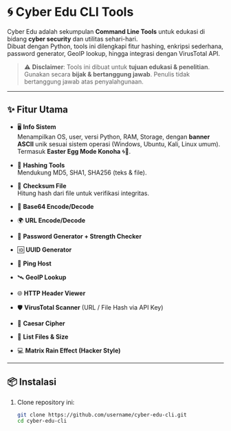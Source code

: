 # 🌀 Cyber Edu CLI Tools

Cyber Edu adalah sekumpulan **Command Line Tools** untuk edukasi di bidang **cyber security** dan utilitas sehari-hari.  
Dibuat dengan Python, tools ini dilengkapi fitur hashing, enkripsi sederhana, password generator, GeoIP lookup, hingga integrasi dengan VirusTotal API.  

> ⚠️ **Disclaimer**: Tools ini dibuat untuk **tujuan edukasi & penelitian**.  
> Gunakan secara **bijak & bertanggung jawab**. Penulis tidak bertanggung jawab atas penyalahgunaan.

---

## ✨ Fitur Utama

- 🖥 **Info Sistem**  
  Menampilkan OS, user, versi Python, RAM, Storage, dengan **banner ASCII** unik sesuai sistem operasi (Windows, Ubuntu, Kali, Linux umum).  
  Termasuk **Easter Egg Mode Konoha** 🌀🌿.  

- 🔑 **Hashing Tools**  
  Mendukung MD5, SHA1, SHA256 (teks & file).  

- 📂 **Checksum File**  
  Hitung hash dari file untuk verifikasi integritas.  

- 🔐 **Base64 Encode/Decode**  

- 🌍 **URL Encode/Decode**  

- 🎲 **Password Generator + Strength Checker**  

- 🆔 **UUID Generator**  

- 📡 **Ping Host**  

- 🛰 **GeoIP Lookup**  

- 🌐 **HTTP Header Viewer**  

- 🛡 **VirusTotal Scanner** (URL / File Hash via API Key)  

- 🔏 **Caesar Cipher**  

- 📁 **List Files & Size**  

- 💻 **Matrix Rain Effect (Hacker Style)**  

---

## 📦 Instalasi

1. Clone repository ini:
   ```bash
   git clone https://github.com/username/cyber-edu-cli.git
   cd cyber-edu-cli
